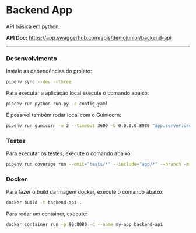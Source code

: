 # Backend App

API básica em python.

**API Doc:** https://app.swaggerhub.com/apis/deniojunior/backend-api

---

### Desenvolvimento

Instale as deṕendências do projeto:
```bash
pipenv sync --dev --three
```

Para executar a aplicação local execute o comando abaixo:

```bash
pipenv run python run.py -c config.yaml
```

É possível também rodar local com o Guinicorn:

```bash
pipenv run gunicorn -w 2 --timeout 3600 -b 0.0.0.0:8080 "app.server:create_app(config='config.yaml')"
```

### Testes
Para executar os testes, execute o comando abaixo:

```bash
pipenv run coverage run --omit="tests/*" --include="app/*" --branch -m unittest discover -s tests/unit -p "*_test.py"
```

### Docker

Para fazer o build da imagem docker, execute o comando abaixo:

```bash
docker build -t backend-api .
```

Para rodar um container, execute:

```bash
docker container run -p 80:8080 -d --name my-app backend-api
```

